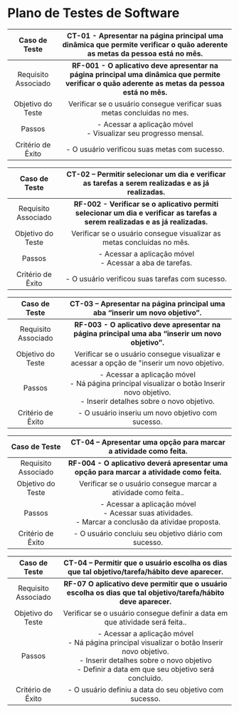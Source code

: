 

# Plano de Testes de Software
 
| **Caso de Teste** 	| **CT-01 - Apresentar na página principal uma dinâmica que permite verificar o quão aderente as metas da pessoa está no mês.** 	|
|:---:	|:---:	|
|	Requisito Associado 	| **RF-001 -	O aplicativo deve apresentar na página principal uma dinâmica que permite verificar o quão aderente as metas da pessoa está no mês.** |
| Objetivo do Teste 	| Verificar se o usuário consegue verificar suas metas concluidas no mes. |
| Passos 	| - Acessar a aplicação móvel <br> - Visualizar seu progresso mensal.<br> |
|Critério de Êxito | - O usuário verificou suas metas com sucesso. |

| **Caso de Teste** 	| **CT-02 – Permitir selecionar um dia e verificar as tarefas a serem realizadas e as já realizadas.** 	|
|:---:	|:---:	|
|	Requisito Associado 	| **RF-002 -	Verificar se o aplicativo permiti selecionar um dia e verificar as tarefas a serem realizadas e as já realizadas.** |
| Objetivo do Teste 	| Verificar se o usuário consegue visualizar as metas concluidas no mês. |
| Passos 	| - Acessar a aplicação móvel <br> - Acessar a aba de tarefas.<br>   |
|Critério de Êxito | - O usuário verificou suas tarefas com sucesso. |


| **Caso de Teste** 	| **CT-03 – Apresentar na página principal uma aba “inserir um novo objetivo”.** 	|
|:---:	|:---:	|
|	Requisito Associado 	|**RF-003 - 	O aplicativo deve apresentar na página principal uma aba “inserir um novo objetivo”.** |
| Objetivo do Teste 	| Verificar se o usuário consegue visualizar e acessar a opção de "inserir um novo objetivo. |
| Passos 	| - Acessar a aplicação móvel <br> - Ná página principal visualizar o botão Inserir novo objetivo.<br> - Inserir detalhes sobre o novo objetivo. <br> |
|Critério de Êxito | - O usuário inseriu um novo objetivo com sucesso. |

| **Caso de Teste** 	| **CT-04 – Apresentar uma opção para marcar a atividade como feita.** 	|
|:---:	|:---:	|
|	Requisito Associado 	|**RF-004 -	O aplicativo deverá apresentar uma opção para marcar a atividade como feita.** |
| Objetivo do Teste 	| Verificar se o usuário consegue marcar a atividade como feita.. |
| Passos 	| - Acessar a aplicação móvel <br> - Acessar suas atividades. <br> - Marcar a conclusão da atividae proposta. <br> |
|Critério de Êxito | - O usuário concluiu seu objetivo diário com sucesso. |

| **Caso de Teste** 	| **CT-04 – Permitir que o usuário escolha os dias que tal objetivo/tarefa/hábito deve aparecer.** 	|
|:---:	|:---:	|
|	Requisito Associado 	| **RF-07	O aplicativo deve permitir que o usuário escolha os dias que tal objetivo/tarefa/hábito deve aparecer.** |
| Objetivo do Teste 	| Verificar se o usuário consegue definir a data em que atividade será feita.. |
| Passos 	| - Acessar a aplicação móvel <br> - Ná página principal visualizar o botão Inserir novo objetivo. <br> - Inserir detalhes sobre o novo objetivo  <br> - Definir a data em que seu objetivo será concluido. |
|Critério de Êxito | - O usuário definiu a data do seu objetivo com sucesso. |

